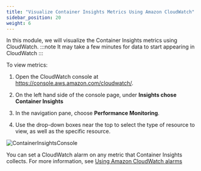```yaml
---
title: "Visualize Container Insights Metrics Using Amazon CloudWatch"
sidebar_position: 20
weight: 6
---
```


In this module, we will visualize the Container Insights metrics using CloudWatch.
:::note
It may take a few minutes for data to start appearing in CloudWatch
:::

To view metrics:

1. Open the CloudWatch console at https://console.aws.amazon.com/cloudwatch/.

2. On the left hand side of the console page, under **Insights chose Container Insights**

3. In the navigation pane, choose **Performance Monitoring**.

4. Use the drop-down boxes near the top to select the type of resource to view, as well as the specific resource.

![ContainerInsightsConsole](/img/container-insights/container-inisghts-metrics-console.jpg)

You can set a CloudWatch alarm on any metric that Container Insights collects. For more information, see [Using Amazon CloudWatch alarms](https://docs.aws.amazon.com/AmazonCloudWatch/latest/monitoring/AlarmThatSendsEmail.html)

